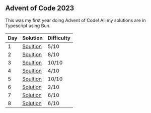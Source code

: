 ## Advent of Code 2023

This was my first year doing Advent of Code! All my solutions are in Typescript using Bun.

| Day | Solution                 | Difficulty |
| --- | ------------------------ | ---------- |
| 1   | [Soultion](/2023/day-1)  | 5/10       |
| 2   | [Soultion](/2023/day-2)  | 8/10       |
| 3   | [Soultion](/2023/day-3)  | 10/10      |
| 4   | [Soultion](/2023/day-4)  | 4/10       |
| 5   | [Soultion](/2023/day-5)  | 10/10      |
| 6   | [Solution](/2023/day-6/) | 2/10       |
| 7   | [Solution](/2023/day-7/) | 6/10       |
| 8   | [Solution](/2023/day-8/) | 6/10       |
